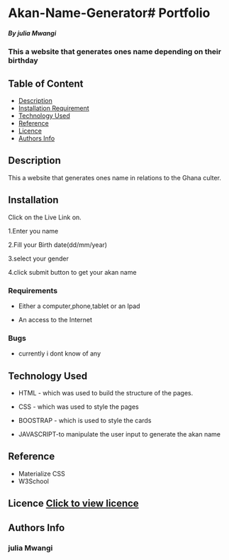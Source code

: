 # Akan-Name-Generator# Portfolio



##### By julia Mwangi
### This a website that generates ones name depending on their birthday

## Table of Content

+ [Description](#description)
+ [Installation Requirement](#Installation)
+ [Technology Used](#technology-used)
+ [Reference](#reference)
+ [Licence](#licence)
+ [Authors Info](#author-Info)

## Description
<p>This a website that generates ones name in relations to the Ghana culter.</p>

## Installation
<p>Click on the Live Link on.</p>
<p>1.Enter you name</p>
<p>2.Fill your Birth date(dd/mm/year)</p>
<p>3.select your gender</p>
<p>4.click submit button to get your akan name</p>

### Requirements

* Either a computer,phone,tablet or an Ipad

* An access to the Internet

### Bugs
* currently i dont know of any

## Technology Used
* HTML - which was used to build the structure of the pages.

* CSS - which was used to style the pages 
* BOOSTRAP - which is used to style the cards 
* JAVASCRIPT-to manipulate the user input to generate the akan name

## Reference
* Materialize CSS
* W3School



## Licence [Click to view licence](LICENSE)




## Authors Info

### julia Mwangi
